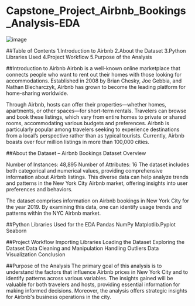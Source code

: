 # Capstone_Project_Airbnb_Bookings_Analysis-EDA
![image](https://github.com/HimanshuRajput013/Capstone_Project_Airbnb_Bookings_Analysis_Capstone_Project.ipynb/assets/131947510/dcb0a6c5-fb1d-4d36-848b-df328425ab58)

##Table of Contents
1.Introduction to Airbnb
2.About the Dataset
3.Python Libraries Used
4.Project Workflow
5.Purpose of the Analysis

##Introduction to Airbnb
Airbnb is a well-known online marketplace that connects people who want to rent out their homes with those looking for accommodations. Established in 2008 by Brian Chesky, Joe Gebbia, and Nathan Blecharczyk, Airbnb has grown to become the leading platform for home-sharing worldwide.

Through Airbnb, hosts can offer their properties—whether homes, apartments, or other spaces—for short-term rentals. Travelers can browse and book these listings, which vary from entire homes to private or shared rooms, accommodating various budgets and preferences. Airbnb is particularly popular among travelers seeking to experience destinations from a local’s perspective rather than as typical tourists. Currently, Airbnb boasts over four million listings in more than 100,000 cities.

##About the Dataset – Airbnb Bookings
Dataset Overview

Number of Instances: 48,895
Number of Attributes: 16
The dataset includes both categorical and numerical values, providing comprehensive information about Airbnb listings. This diverse data can help analyze trends and patterns in the New York City Airbnb market, offering insights into user preferences and behaviors.

The dataset comprises information on Airbnb bookings in New York City for the year 2019. By examining this data, one can identify usage trends and patterns within the NYC Airbnb market.

##Python Libraries Used for the EDA
Pandas
NumPy
Matplotlib.Pyplot
Seaborn

##Project Workflow
Importing Libraries
Loading the Dataset
Exploring the Dataset
Data Cleaning and Manipulation
Handling Outliers
Data Visualization
Conclusion

##Purpose of the Analysis
The primary goal of this analysis is to understand the factors that influence Airbnb prices in New York City and to identify patterns across various variables. The insights gained will be valuable for both travelers and hosts, providing essential information for making informed decisions. Moreover, the analysis offers strategic insights for Airbnb's business operations in the city.
